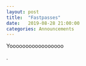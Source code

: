 ```yaml
---
layout: post
title:  "Fastpasses"
date:   2019-08-28 21:00:00
categories: Announcements
---
```


Yooooooooooooooooo


.
<!--stackedit_data:
eyJoaXN0b3J5IjpbLTgzMDYzMjMyOF19
-->